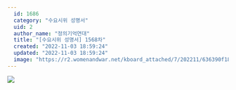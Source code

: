 ```yaml
---
  id: 1686
  category: "수요시위 성명서"
  uid: 2
  author_name: "정의기억연대"
  title: "[수요시위 성명서] 1568차"
  created: "2022-11-03 18:59:24"
  updated: "2022-11-03 18:59:24"
  image: "https://r2.womenandwar.net/kboard_attached/7/202211/636390f184aa05066154.jpg"
---
```

![](https://r2.womenandwar.net/kboard_attached/7/202211/636390f184aa05066154.jpg)